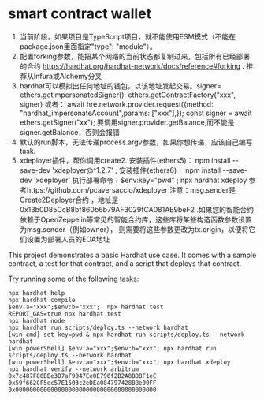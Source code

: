 # smart contract wallet
1. 当前阶段，如果项目是TypeScript项目，就不能使用ESM模式（不能在package.json里面指定"type": "module"）。
2. 配置forking参数，能把某个网络的当前状态都复制过来，包括所有已经部署的合约 https://hardhat.org/hardhat-network/docs/reference#forking . 推荐从Infura或Alchemy分叉
3. hardhat可以模拟出任何地址的钱包，以该地址发起交易。signer= ethers.getImpersonatedSigner(); ethers.getContractFactory("xxx", signer) 或者： 
    await hre.network.provider.request({method: "hardhat_impersonateAccount",params: ["xxx"],}); const signer = await ethers.getSigner("xx");
    要调用signer.provider.getBalance,而不能是signer.getBalance，否则会报错
4. 默认的run脚本，无法传递process.argv参数，如果你想传递，应该自己编写task.
5. xdeployer插件，帮你调用create2. 安装插件(ethers5)： npm install --save-dev 'xdeployer@^1.2.7'  ; 安装插件(ethers6)： npm install --save-dev 'xdeployer'
   执行部署命令：$env:key="pwd" ; npx hardhat xdeploy    参考https://github.com/pcaversaccio/xdeployer
   注意：msg.sender是Create2Deployer合约 ，地址是0x13b0D85CcB8bf860b6b79AF3029fCA081AE9beF2 .如果您的智能合约依赖于OpenZeppelin等常见的智能合约库，这些库将某些构造函数参数设置为msg.sender（例如owner），
   则需要将这些参数更改为tx.origin，以便将它们设置为部署人员的EOA地址

This project demonstrates a basic Hardhat use case. It comes with a sample contract, a test for that contract, and a script that deploys that contract.

Try running some of the following tasks:

```shell
npx hardhat help
npx hardhat compile
$env:a="xxx";$env:b="xxx";  npx hardhat test
REPORT_GAS=true npx hardhat test
npx hardhat node
npx hardhat run scripts/deploy.ts --network hardhat
[win cmd] set key=pwd & npx hardhat run scripts/deploy.ts --network hardhat
[win powerShell] $env:a="xxx";$env:b="xxx"; npx hardhat run scripts/deploy.ts --network hardhat
[win powerShell] $env:a="xxx";$env:b="xxx"; npx hardhat xdeploy
npx hardhat verify --network arbitrum 0x7c487F80BEe3D7aF9047Ee0E790f2B2A8BDBF1eC 0x59f662CF5ec57E1503c2eDEa084797428BBe00FF 0x0000000000000000000000000000000000000000
```
